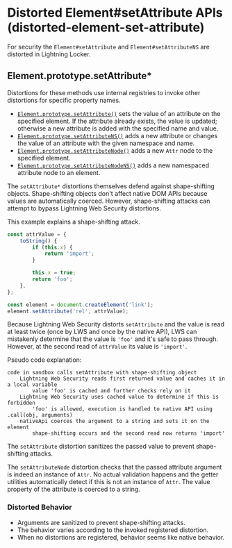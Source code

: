 # Distorted Element#setAttribute APIs (distorted-element-set-attribute)

For security the `Element#setAttribute` and `Element#setAttributeNS` are distorted
in Lightning Locker.

<!-- START generated embed: @locker/distortion/src/Element/docs/setAttribute-family-apis.md -->
## Element.prototype.setAttribute*

Distortions for these methods use internal registries to invoke other distortions for specific property names.

 - [`Element.prototype.setAttribute()`](https://developer.mozilla.org/en-US/docs/Web/API/Element/setAttribute) sets the value of an attribute on the specified element. If the attribute already exists, the value is updated; otherwise a new attribute is added with the specified name and value.
 - [`Element.prototype.setAttributeNS()`](https://developer.mozilla.org/en-US/docs/Web/API/Element/setAttributeNS) adds a new attribute or changes the value of an attribute with the given namespace and name.
 - [`Element.prototype.setAttributeNode()`](https://developer.mozilla.org/en-US/docs/Web/API/Element/setAttributeNode) adds a new `Attr` node to the specified element.
 - [`Element.prototype.setAttributeNodeNS()`](https://developer.mozilla.org/en-US/docs/Web/API/Element/setAttributeNodeNS) adds a new namespaced attribute node to an element.
 

The `setAttribute*` distortions themselves defend against shape-shifting objects. Shape-shifting objects don't affect native DOM APIs because values are automatically coerced. However, shape-shifting attacks can attempt to bypass Lightning Web Security distortions.

This example explains a shape-shifting attack.

```js
const attrValue = {
    toString() {
        if (this.x) {
            return 'import';
        }

        this.x = true;
        return 'foo';
    },
};

const element = document.createElement('link');
element.setAttribute('rel', attrValue);
```

Because Lightning Web Security distorts `setAttribute` and the value is read at least twice (once by LWS and once by the native API), LWS can mistakenly determine that the value is `'foo'` and it's safe to pass through. However, at the second read of `attrValue` its value is `'import'`. 



 Pseudo code explanation:
```text
code in sandbox calls setAttribute with shape-shifting object
    Lightning Web Security reads first returned value and caches it in a local variable
        value 'foo' is cached and further checks rely on it
    Lightning Web Security uses cached value to determine if this is forbidden
        'foo' is allowed, execution is handled to native API using .call(obj, arguments)
    nativeApi coerces the argument to a string and sets it on the element
        shape-shifting occurs and the second read now returns 'import'

```

The `setAttribute` distortion sanitizes the passed value to prevent shape-shifting attacks. 

The `setAttributeNode` distortion checks that the passed attribute argument is indeed an instance of `Attr`. No actual validation happens and the getter utilities automatically detect if this is not an instance of `Attr`. The value property of the attribute is coerced to a string.

### Distorted Behavior

- Arguments are sanitized to prevent shape-shifting attacks.
- The behavior varies according to the invoked registered distortion.
- When no distortions are registered, behavior seems like native behavior.
<!-- END generated embed, please keep comment -->
